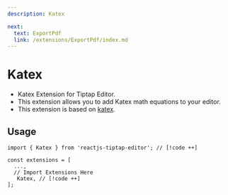 ```yaml
---
description: Katex

next:
  text: ExportPdf
  link: /extensions/ExportPdf/index.md
---
```


# Katex

- Katex Extension for Tiptap Editor.
- This extension allows you to add Katex math equations to your editor.
- This extension is based on [katex](https://katex.org/).

## Usage

```tsx
import { Katex } from 'reactjs-tiptap-editor'; // [!code ++]

const extensions = [
  ...,
  // Import Extensions Here
   Katex, // [!code ++]
];
```
